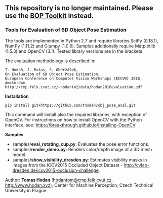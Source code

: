 ## This repository is no longer maintained. Please use the [BOP Toolkit](https://github.com/thodan/bop_toolkit) instead.

### Tools for Evaluation of 6D Object Pose Estimation

The tools are implemented in Python 2.7 and require libraries SciPy (0.18.1), NumPy (1.11.2) and Glumpy (1.0.6). Samples additionally require Matplotlib (1.5.3) and OpenCV (3.1). Tested library versions are in the brackets.

The evaluation methodology is described in:
```
T. Hodaň, J. Matas, Š. Obdržálek,
On Evaluation of 6D Object Pose Estimation,
European Conference on Computer Vision Workshops (ECCVW) 2016, Amsterdam
http://cmp.felk.cvut.cz/~hodanto2/data/hodan2016evaluation.pdf
```

**Installation**
```
pip install git+https://github.com/thodan/obj_pose_eval.git
```

This command will install also the required libraries, with exception of OpenCV. For instructions on how to install OpenCV with the Python interface, see: https://breakthrough.github.io/Installing-OpenCV

**Samples**

- samples/**eval_rotating_cup.py**: Evaluates the pose error functions.
- samples/**render_demo.py**: Renders color/depth image of a 3D mesh model.
- samples/**show_visibility_dresden.py**: Estimates visibility masks in images from the ICCV2015 Occluded Object Dataset - http://cvlab-dresden.de/iccv2015-occlusion-challenge.

Author: **Tomas Hodan** (hodantom@cmp.felk.cvut.cz, http://www.hodan.xyz), Center for Machine Perception, Czech Technical University in Prague
